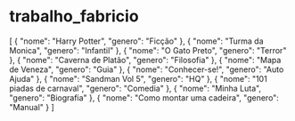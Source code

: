 # trabalho_fabricio

[
   {
      "nome": "Harry Potter",
      "genero": "Ficção"
   },
   {
      "nome": "Turma da Monica",
      "genero": "Infantil"
   },
   {
      "nome": "O Gato Preto",
      "genero": "Terror"
   },
   {
      "nome": "Caverna de Platão",
      "genero": "Filosofia"
   },
   {
      "nome": "Mapa de Veneza",
      "genero": "Guia"
   },
   {
      "nome": "Conhecer-se!",
      "genero": "Auto Ajuda"
   },
   {
      "nome": "Sandman Vol 5",
      "genero": "HQ"
   },
   {
      "nome": "101 piadas de carnaval",
      "genero": "Comedia"
   },
   {
      "nome": "Minha Luta",
      "genero": "Biografia"
   },
   {
      "nome": "Como montar uma cadeira",
      "genero": "Manual"
   }
]

